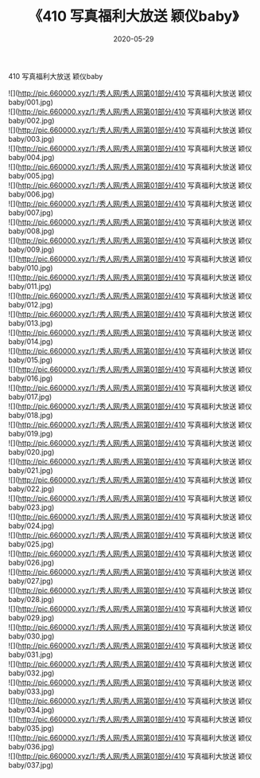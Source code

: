 ﻿---
layout: post
title:  《410 写真福利大放送 颖仪baby》
date:   2020-05-29
img: http://pic.660000.xyz/1:/秀人网/秀人网第01部分/410 写真福利大放送 颖仪baby/000.jpg
categories: [美女, 清纯, 唯美]
---

410 写真福利大放送 颖仪baby

  ![](http://pic.660000.xyz/1:/秀人网/秀人网第01部分/410 写真福利大放送 颖仪baby/001.jpg) <br> ![](http://pic.660000.xyz/1:/秀人网/秀人网第01部分/410 写真福利大放送 颖仪baby/002.jpg) <br> ![](http://pic.660000.xyz/1:/秀人网/秀人网第01部分/410 写真福利大放送 颖仪baby/003.jpg) <br> ![](http://pic.660000.xyz/1:/秀人网/秀人网第01部分/410 写真福利大放送 颖仪baby/004.jpg) <br> ![](http://pic.660000.xyz/1:/秀人网/秀人网第01部分/410 写真福利大放送 颖仪baby/005.jpg) <br> ![](http://pic.660000.xyz/1:/秀人网/秀人网第01部分/410 写真福利大放送 颖仪baby/006.jpg) <br> ![](http://pic.660000.xyz/1:/秀人网/秀人网第01部分/410 写真福利大放送 颖仪baby/007.jpg) <br> ![](http://pic.660000.xyz/1:/秀人网/秀人网第01部分/410 写真福利大放送 颖仪baby/008.jpg) <br> ![](http://pic.660000.xyz/1:/秀人网/秀人网第01部分/410 写真福利大放送 颖仪baby/009.jpg) <br> ![](http://pic.660000.xyz/1:/秀人网/秀人网第01部分/410 写真福利大放送 颖仪baby/010.jpg) <br> ![](http://pic.660000.xyz/1:/秀人网/秀人网第01部分/410 写真福利大放送 颖仪baby/011.jpg) <br> ![](http://pic.660000.xyz/1:/秀人网/秀人网第01部分/410 写真福利大放送 颖仪baby/012.jpg) <br> ![](http://pic.660000.xyz/1:/秀人网/秀人网第01部分/410 写真福利大放送 颖仪baby/013.jpg) <br> ![](http://pic.660000.xyz/1:/秀人网/秀人网第01部分/410 写真福利大放送 颖仪baby/014.jpg) <br> ![](http://pic.660000.xyz/1:/秀人网/秀人网第01部分/410 写真福利大放送 颖仪baby/015.jpg) <br> ![](http://pic.660000.xyz/1:/秀人网/秀人网第01部分/410 写真福利大放送 颖仪baby/016.jpg) <br> ![](http://pic.660000.xyz/1:/秀人网/秀人网第01部分/410 写真福利大放送 颖仪baby/017.jpg) <br> ![](http://pic.660000.xyz/1:/秀人网/秀人网第01部分/410 写真福利大放送 颖仪baby/018.jpg) <br> ![](http://pic.660000.xyz/1:/秀人网/秀人网第01部分/410 写真福利大放送 颖仪baby/019.jpg) <br> ![](http://pic.660000.xyz/1:/秀人网/秀人网第01部分/410 写真福利大放送 颖仪baby/020.jpg) <br> ![](http://pic.660000.xyz/1:/秀人网/秀人网第01部分/410 写真福利大放送 颖仪baby/021.jpg) <br> ![](http://pic.660000.xyz/1:/秀人网/秀人网第01部分/410 写真福利大放送 颖仪baby/022.jpg) <br> ![](http://pic.660000.xyz/1:/秀人网/秀人网第01部分/410 写真福利大放送 颖仪baby/023.jpg) <br> ![](http://pic.660000.xyz/1:/秀人网/秀人网第01部分/410 写真福利大放送 颖仪baby/024.jpg) <br> ![](http://pic.660000.xyz/1:/秀人网/秀人网第01部分/410 写真福利大放送 颖仪baby/025.jpg) <br> ![](http://pic.660000.xyz/1:/秀人网/秀人网第01部分/410 写真福利大放送 颖仪baby/026.jpg) <br> ![](http://pic.660000.xyz/1:/秀人网/秀人网第01部分/410 写真福利大放送 颖仪baby/027.jpg) <br> ![](http://pic.660000.xyz/1:/秀人网/秀人网第01部分/410 写真福利大放送 颖仪baby/028.jpg) <br> ![](http://pic.660000.xyz/1:/秀人网/秀人网第01部分/410 写真福利大放送 颖仪baby/029.jpg) <br> ![](http://pic.660000.xyz/1:/秀人网/秀人网第01部分/410 写真福利大放送 颖仪baby/030.jpg) <br> ![](http://pic.660000.xyz/1:/秀人网/秀人网第01部分/410 写真福利大放送 颖仪baby/031.jpg) <br> ![](http://pic.660000.xyz/1:/秀人网/秀人网第01部分/410 写真福利大放送 颖仪baby/032.jpg) <br> ![](http://pic.660000.xyz/1:/秀人网/秀人网第01部分/410 写真福利大放送 颖仪baby/033.jpg) <br> ![](http://pic.660000.xyz/1:/秀人网/秀人网第01部分/410 写真福利大放送 颖仪baby/034.jpg) <br> ![](http://pic.660000.xyz/1:/秀人网/秀人网第01部分/410 写真福利大放送 颖仪baby/035.jpg) <br> ![](http://pic.660000.xyz/1:/秀人网/秀人网第01部分/410 写真福利大放送 颖仪baby/036.jpg) <br> ![](http://pic.660000.xyz/1:/秀人网/秀人网第01部分/410 写真福利大放送 颖仪baby/037.jpg) <br>